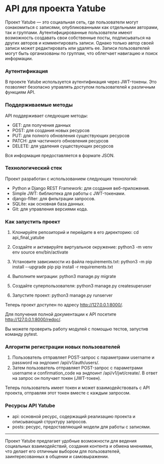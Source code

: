 # API для проекта Yatube

Проект Yatube — это социальная сеть, где пользователи могут ознакомиться с записями, опубликованными как отдельными авторами, так и группами. Аутентифицированные пользователи имеют возможность создавать свои собственные посты, подписываться на других авторов и комментировать записи. Однако только автор своей записи может редактировать или удалять ее. Записи пользователей могут быть организованы по группам, что облегчает навигацию и поиск информации.

### Аутентификация

В проекте Yatube используется аутентификация через JWT-токены. Это позволяет безопасно управлять доступом пользователей к различным функциям API.

### Поддерживаемые методы

API поддерживает следующие методы:
- GET: для получения данных
- POST: для создания новых ресурсов
- PUT: для полного обновления существующих ресурсов
- PATCH: для частичного обновления ресурсов
- DELETE: для удаления существующих ресурсов

Вся информация предоставляется в формате JSON.

### Технологический стек

Проект разработан с использованием следующих технологий:
- Python и Django REST Framework: для создания веб-приложения.
- Simple JWT: библиотека для работы с JWT-токенами.
- django-filter: для фильтрации запросов.
- SQLite: как основная база данных.
- Git: для управления версиями кода.

### Как запустить проект

1. Клонируйте репозиторий и перейдите в его директорию:
      cd api_final_yatube
   

2. Создайте и активируйте виртуальное окружение:
      python3 -m venv env
   source env/bin/activate
   

3. Установите зависимости из файла requirements.txt:
      python3 -m pip install --upgrade pip
   pip install -r requirements.txt
   

4. Выполните миграции:
      python3 manage.py migrate
   

5. Создайте суперпользователя:
      python3 manage.py createsuperuser
   

6. Запустите проект:
      python3 manage.py runserver
   

Теперь проект доступен по адресу http://127.0.0.1:8000/.

Для получения полной документации к API посетите http://127.0.0.1:8000/redoc/. 

Вы можете проверить работу модулей с помощью тестов, запустив команду pytest.

### Алгоритм регистрации новых пользователей

1. Пользователь отправляет POST-запрос с параметрами username и password на эндпоинт /api/v1/auth/users/.
2. Затем пользователь отправляет POST-запрос с параметрами username и confirmation_code на эндпоинт /api/v1/jwt/create/. В ответ на запрос он получает токен (JWT-токен).

Теперь пользователь имеет токен и может взаимодействовать с API проекта, отправляя этот токен вместе с каждым запросом.

### Ресурсы API Yatube

- api: основной ресурс, содержащий реализацию проекта и описывающий структуру запросов.
- posts: ресурс, предоставляющий модели для работы с записями. 

---

Проект Yatube предлагает удобные возможности для ведения социальных взаимодействий, создания контента и обмена мнениями, что делает его отличным выбором для пользователей, заинтересованных в общении и самовыражении.
